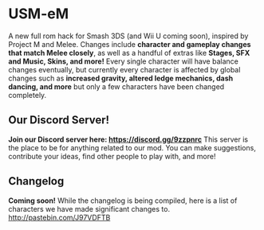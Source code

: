 # USM-eM
A new full rom hack for Smash 3DS (and Wii U coming soon), inspired by Project M and Melee.  Changes include **character and gameplay changes that match Melee closely**, as well as a handful of extras like **Stages, SFX and Music, Skins, and more!** Every single character will have balance changes eventually, but currently every character is affected by global changes such as **increased gravity, altered ledge mechanics, dash dancing, and more** but only a few characters have been changed completely. 
## Our Discord Server!
**Join our Discord server here: https://discord.gg/9zzpnrc**
This server is the place to be for anything related to our mod. You can make suggestions, contribute your ideas, find other people to play with, and more!
## Changelog
**Coming soon!**
While the changelog is being compiled, here is a list of characters we have made significant changes to. http://pastebin.com/J97VDFTB
